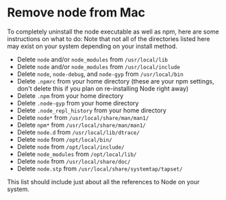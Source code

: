 # Remove node from Mac

To completely uninstall the node executable as well as npm, here are some instructions on what to do:
Note that not all of the directories listed here may exist on your system depending on your install method.

- Delete `node` and/or `node_modules` from `/usr/local/lib`
- Delete `node` and/or `node_modules` from `/usr/local/include`
- Delete `node`, `node-debug`, and `node-gyp` from `/usr/local/bin`
- Delete `.npmrc` from your home directory (these are your npm settings, don't delete this if you plan on re-installing Node right away)
- Delete `.npm` from your home directory
- Delete `.node-gyp` from your home directory
- Delete `.node_repl_history` from your home directory
- Delete `node*` from `/usr/local/share/man/man1/`
- Delete `npm*` from `/usr/local/share/man/man1/`
- Delete `node.d` from `/usr/local/lib/dtrace/`
- Delete `node` from `/opt/local/bin/`
- Delete `node` from `/opt/local/include/`
- Delete `node_modules` from `/opt/local/lib/`
- Delete `node` from `/usr/local/share/doc/`
- Delete `node.stp` from `/usr/local/share/systemtap/tapset/`

This list should include just about all the references to Node on your system.
